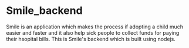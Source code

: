 # Smile_backend

Smile is an application which makes the process if adopting a child much easier and faster and it also help sick people to collect funds for paying their hsopital bills.
This is Smile's backend which is built using nodejs.


